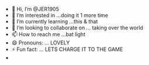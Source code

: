 - 👋 Hi, I’m @JER1905
- 👀 I’m interested in ...doing it 1 more time
- 🌱 I’m currently learning ...this  & that
- 💞️ I’m looking to collaborate on ... taking over the world 
- 📫 How to reach me ...bat light
- 😄 Pronouns: ... LOVELY 
- ⚡ Fun fact: ... LETS CHARGE IT TO THE GAME
- <meta name="google-site-verification" content="LiVFS4ZKZO7tNWh0ZaaS30CUd0tt7-FCO1ebMnItZu8" />


<!---
JER1905/JER1905 is a ✨ special ✨ repository because its `README.md` (this file) appears on your GitHub profile.
You can click the Preview link to take a look at your changes.
--->
